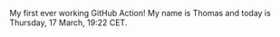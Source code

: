 My first ever working GitHub Action!
My name is Thomas and today is Thursday, 17 March, 19:22 CET. 
